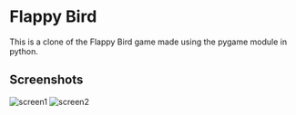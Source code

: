 # Flappy Bird

This is a clone of the Flappy Bird game made using the pygame module in python.

## Screenshots

![screen1](https://user-images.githubusercontent.com/97015991/264219632-c1554aa9-53c7-466d-b5e6-189a164c05e8.png)
![screen2](https://user-images.githubusercontent.com/97015991/264219660-c5f24bef-09bb-40f5-8540-ec53ec608ae7.png)
